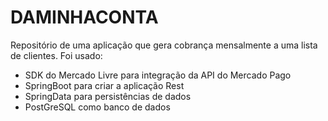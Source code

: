 # DAMINHACONTA

Repositório de uma aplicação que gera cobrança mensalmente a uma lista de clientes. 
Foi usado:
- SDK do Mercado Livre para integração da API do Mercado Pago
- SpringBoot para criar a aplicação Rest
- SpringData para persistências de dados
- PostGreSQL como banco de dados
